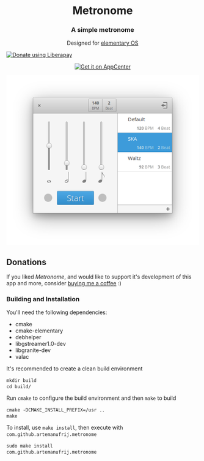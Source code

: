 <div>
    <h1 align="center">Metronome</h1>
    <h3 align="center">A simple metronome</h3>
    <p align="center">Designed for <a href="https://elementary.io">elementary OS</p>
</div>
<a href="https://liberapay.com/Artem/donate"><img alt="Donate using Liberapay" src="https://liberapay.com/assets/widgets/donate.svg"></a>
<p align="center">
  <a href="https://appcenter.elementary.io/com.github.artemanufrij.metronome">
    <img src="https://appcenter.elementary.io/badge.svg" alt="Get it on AppCenter">
  </a>
</p>
<p align="center">
  <img src="Screenshot.png"/>
</p>

## Donations
If you liked _Metronome_, and would like to support it's development of this app and more, consider [buying me a coffee](https://www.paypal.me/ArtemAnufrij) :)

### Building and Installation

You'll need the following dependencies:
* cmake
* cmake-elementary
* debhelper
* libgstreamer1.0-dev
* libgranite-dev
* valac

It's recommended to create a clean build environment

    mkdir build
    cd build/
    
Run `cmake` to configure the build environment and then `make` to build

    cmake -DCMAKE_INSTALL_PREFIX=/usr ..
    make

To install, use `make install`, then execute with `com.github.artemanufrij.metronome`

    sudo make install
    com.github.artemanufrij.metronome
